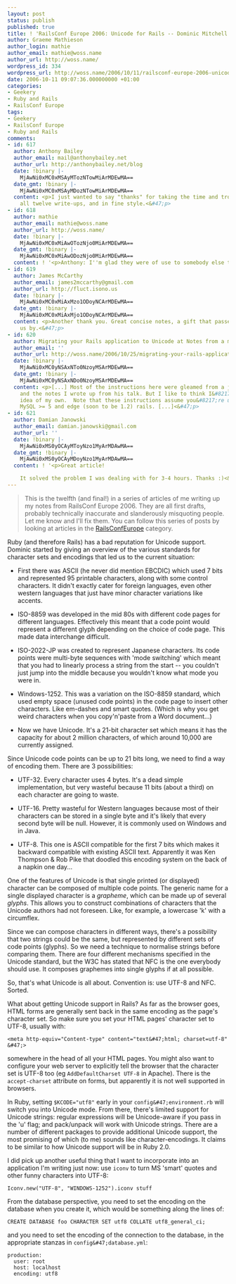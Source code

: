 ```yaml
---
layout: post
status: publish
published: true
title: ! 'RailsConf Europe 2006: Unicode for Rails -- Dominic Mitchell'
author: Graeme Mathieson
author_login: mathie
author_email: mathie@woss.name
author_url: http://woss.name/
wordpress_id: 334
wordpress_url: http://woss.name/2006/10/11/railsconf-europe-2006-unicode-for-rails-dominic-mitchell/
date: 2006-10-11 09:07:36.000000000 +01:00
categories:
- Geekery
- Ruby and Rails
- RailsConf Europe
tags:
- Geekery
- RailsConf Europe
- Ruby and Rails
comments:
- id: 617
  author: Anthony Bailey
  author_email: mail@anthonybailey.net
  author_url: http://anthonybailey.net/blog
  date: !binary |-
    MjAwNi0xMC0xMSAyMTozNTowMiArMDEwMA==
  date_gmt: !binary |-
    MjAwNi0xMC0xMSAyMDozNTowMiArMDEwMA==
  content: <p>I just wanted to say "thanks" for taking the time and trouble to do
    all twelve write-ups, and in fine style.<&#47;p>
- id: 618
  author: mathie
  author_email: mathie@woss.name
  author_url: http://woss.name/
  date: !binary |-
    MjAwNi0xMC0xMiAwOTozNjo0MiArMDEwMA==
  date_gmt: !binary |-
    MjAwNi0xMC0xMiAwODozNjo0MiArMDEwMA==
  content: ! '<p>Anthony: I''m glad they were of use to somebody else too. :)<&#47;p>'
- id: 619
  author: James McCarthy
  author_email: james2mccarthy@gmail.com
  author_url: http://fluct.isono.us
  date: !binary |-
    MjAwNi0xMC0xMiAxMzo1ODoyNCArMDEwMA==
  date_gmt: !binary |-
    MjAwNi0xMC0xMiAxMjo1ODoyNCArMDEwMA==
  content: <p>Another thank you. Great concise notes, a gift that passes a lot of
    us by.<&#47;p>
- id: 620
  author: Migrating your Rails application to Unicode at Notes from a messy desk
  author_email: ''
  author_url: http://woss.name/2006/10/25/migrating-your-rails-application-to-unicode/
  date: !binary |-
    MjAwNi0xMC0yNSAxNTo0NzoyMSArMDEwMA==
  date_gmt: !binary |-
    MjAwNi0xMC0yNSAxNDo0NzoyMSArMDEwMA==
  content: <p>[...] Most of the instructions here were gleamed from a jabbering giraffe
    and the notes I wrote up from his talk. But I like to think I&#8217;ve had a bright
    idea of my own.  Note that these instructions assume you&#8217;re using Ruby 1.8.x,
    MySQL >= 5 and edge (soon to be 1.2) rails. [...]<&#47;p>
- id: 621
  author: Damian Janowski
  author_email: damian.janowski@gmail.com
  author_url: ''
  date: !binary |-
    MjAwNi0xMS0yOCAyMToyNzo1MyArMDAwMA==
  date_gmt: !binary |-
    MjAwNi0xMS0yOCAyMDoyNzo1MyArMDAwMA==
  content: ! '<p>Great article!

    It solved the problem I was dealing with for 3-4 hours. Thanks :)<&#47;p>'
---
```

> This is the twelfth (and final!) in a series of articles of me writing up my notes
> from RailsConf Europe 2006. They are all first drafts, probably
> technically inaccurate and slanderously misquoting people. Let me know
> and I'll fix them.  You can follow this series of posts by looking at
> articles in the [RailsConfEurope](&#47;index.php?s=RailsConf+Europe+2006)
> category.

Ruby (and therefore Rails) has a bad reputation for Unicode support. Dominic
started by giving an overview of the various standards for character sets and
encodings that led us to the current situation:

* First there was ASCII (he never did mention EBCDIC) which used 7 bits and
  represented 95 printable characters, along with some control characters. It
  didn't exactly cater for foreign languages, even other western languages
  that just have minor character variations like accents.

* ISO-8859 was developed in the mid 80s with different code pages for
  different languages. Effectively this meant that a code point would
  represent a different glyph depending on the choice of code page. This made
  data interchange difficult.

* ISO-2022-JP was created to represent Japanese characters. Its code points
  were multi-byte sequences with 'mode switching' which meant that you had to
  linearly process a string from the start -- you couldn't just jump into the
  middle because you wouldn't know what mode you were in.

* Windows-1252. This was a variation on the ISO-8859 standard, which used
  empty space (unused code points) in the code page to insert other
  characters. Like em-dashes and smart quotes. (Which is why you get weird
  characters when you copy'n'paste from a Word document...)

* Now we have Unicode. It's a 21-bit character set which means it has the
  capacity for about 2 million characters, of which around 10,000 are
  currently assigned.

Since Unicode code points can be up to 21 bits long, we need to find a way of
encoding them. There are 3 possibilities:

* UTF-32. Every character uses 4 bytes. It's a dead simple implementation, but
  very wasteful because 11 bits (about a third) on each character are going to
  waste.

* UTF-16. Pretty wasteful for Western languages because most of their
  characters can be stored in a single byte and it's likely that every second
  byte will be null. However, it is commonly used on Windows and in Java.

* UTF-8. This one is ASCII compatible for the first 7 bits which makes it
  backward compatible with existing ASCII text. Apparently it was Ken Thompson
  & Rob Pike that doodled this encoding system on the back of a napkin one
  day...

One of the features of Unicode is that single printed (or displayed) character
can be composed of multiple code points. The generic name for a single
displayed character is a *grapheme*, which can be made up of several *glyphs*.
This allows you to construct combinations of characters that the Unicode
authors had not foreseen. Like, for example, a lowercase 'k' with a
circumflex.

Since we can compose characters in different ways, there's a possibility that
two strings could be the same, but represented by different sets of code
points (glyphs). So we need a technique to normalise strings before comparing
them. There are four different mechanisms specified in the Unicode standard,
but the W3C has stated that NFC is the one everybody should use. It composes
graphemes into single glyphs if at all possible.

So, that's what Unicode is all about.  Convention is: use UTF-8 and NFC.  Sorted.

What about getting Unicode support in Rails? As far as the browser goes, HTML
forms are generally sent back in the same encoding as the page's character
set. So make sure you set your HTML pages' character set to UTF-8, usually
with:

    <meta http-equiv="Content-type" content="text&#47;html; charset=utf-8" &#47;>

somewhere in the head of all your HTML pages. You might also want to configure
your web server to explicitly tell the browser that the character set is UTF-8
too (eg `AddDefaultCharset UTF-8` in Apache). There is the `accept-charset`
attribute on forms, but apparently it is not well supported in browsers.

In Ruby, setting `$KCODE="utf8"` early in your `config&#47;environment.rb` will
switch you into Unicode mode. From there, there's limited support for Unicode
strings: regular expressions will be Unicode-aware if you pass in the 'u'
flag; and pack&#47;unpack will work with Unicode strings. There are a number of
different packages to provide additional Unicode support, the most promising
of which (to me) sounds like character-encodings. It claims to be similar to
how Unicode support will be in Ruby 2.0.

I did pick up another useful thing that I want to incorporate into an application I'm writing just now: use `iconv` to turn MS 'smart' quotes and other funny characters into UTF-8:

    Iconv.new("UTF-8", "WINDOWS-1252").iconv stuff

From the database perspective, you need to set the encoding on the database when you create it, which would be something along the lines of:

    CREATE DATABASE foo CHARACTER SET utf8 COLLATE utf8_general_ci;

and you need to set the encoding of the connection to the database, in the appropriate stanzas in `config&#47;database.yml`:

    production:
      user: root
      host: localhost
      encoding: utf8
